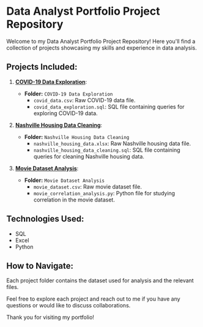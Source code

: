 # Data Analyst Portfolio Project Repository
Welcome to my Data Analyst Portfolio Project Repository! Here you'll find a collection of projects showcasing my skills and experience in data analysis.

## Projects Included:

1. **[COVID-19 Data Exploration](https://github.com/ghofran123/PortfolioProjects/tree/main/COVID%20Data%20exploration)**:

   - **Folder:** `COVID-19 Data Exploration`
     - `covid_data.csv`: Raw COVID-19 data file.
     - `covid_data_exploration.sql`: SQL file containing queries for exploring COVID-19 data.

2. **[Nashville Housing Data Cleaning](https://github.com/ghofran123/PortfolioProjects/tree/main/Nashville%20Housing%20Data%20Cleaning)**:

   - **Folder:** `Nashville Housing Data Cleaning`
     - `nashville_housing_data.xlsx`: Raw Nashville housing data file.
     - `nashville_housing_data_cleaning.sql`: SQL file containing queries for cleaning Nashville housing data.

3. **[Movie Dataset Analysis](link-to-movie-project)**:
   - **Folder:** `Movie Dataset Analysis`
     - `movie_dataset.csv`: Raw movie dataset file.
     - `movie_correlation_analysis.py`: Python file for studying correlation in the movie dataset.
     
## Technologies Used:

- SQL
- Excel
- Python

## How to Navigate:

Each project folder contains the dataset used for analysis and the relevant files. 

Feel free to explore each project and reach out to me if you have any questions or would like to discuss collaborations.

Thank you for visiting my portfolio!
